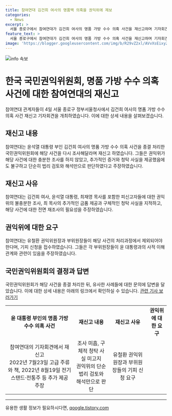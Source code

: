```yaml
---
title: 참여연대 김건희 여사의 명품백 의혹을 권익위에 제보
categories:
  - News
excerpt: >
  서울 종로구에서 참여연대가 김건희 여사의 명품 가방 수수 의혹 사건을 재신고하며 기자회견을 열었다. 권익위는 해당 사건을 종결 처리했지만, 참여연대는 권익위의 조사과정에 대한 불만을 제기하고 있다. 특히 권익위가 대통령실 등을 제대로 조사하지 않았다는 주장과 최 목사의 추가 금품 제공 및 구체적인 청탁 사실을 염두에 둔 재조사의 필요성을 주장하고 있다. 또한, 권익위원 중 일부가 사적 이해관계가 있다는 이유로 기피 신청을 했고, 권익위에 전면 재조사를 촉구했다. 권익위의 윤석열 대통령 부인에 대한 종결 처리 결정에 대한 의혹이 계속해서 제기되고 있는 상황이다.
feature_text: >
  서울 종로구에서 참여연대가 김건희 여사의 명품 가방 수수 의혹 사건을 재신고하며 기자회견을 열었다. 권익위는 해당 사건을 종결 처리했지만, 참여연대는 권익위의 조사과정에 대한 불만을 제기하고 있다. 특히 권익위가 대통령실 등을 제대로 조사하지 않았다는 주장과 최 목사의 추가 금품 제공 및 구체적인 청탁 사실을 염두에 둔 재조사의 필요성을 주장하고 있다. 또한, 권익위원 중 일부가 사적 이해관계가 있다는 이유로 기피 신청을 했고, 권익위에 전면 재조사를 촉구했다. 권익위의 윤석열 대통령 부인에 대한 종결 처리 결정에 대한 의혹이 계속해서 제기되고 있는 상황이다.
image: 'https://blogger.googleusercontent.com/img/b/R29vZ2xl/AVvXsEixyZcFfHzMRdzZMjFBmAUKJYCLCGyLL1o632UiGVXcaFdKo_bkvkuCioo0uUKlGfBVcT3P84aROyZIXSBEx3Aw5nCQ3pTgDom1WDC4m8eifvWiAmWEEVb4x6G_l8C0QH225ldMjyaFvpxGEBGNO37VmDTDMHGhJPq73UglMfDca1-0aw/s1600/blogspot.png'
---
```


<p><img src="https://blogger.googleusercontent.com/img/b/R29vZ2xl/AVvXsEixyZcFfHzMRdzZMjFBmAUKJYCLCGyLL1o632UiGVXcaFdKo_bkvkuCioo0uUKlGfBVcT3P84aROyZIXSBEx3Aw5nCQ3pTgDom1WDC4m8eifvWiAmWEEVb4x6G_l8C0QH225ldMjyaFvpxGEBGNO37VmDTDMHGhJPq73UglMfDca1-0aw/s1600/blogspot.png" alt="info 속보" /></p>

<h1>한국 국민권익위원회, 명품 가방 수수 의혹 사건에 대한 참여연대의 재신고</h1>

<p data-ke-size="size16">참여연대 관계자들이 4일 서울 종로구 정부서울청사에서 김건희 여사의 명품 가방 수수 의혹 사건 재신고 기자회견을 개최하였습니다. 이에 대한 상세 내용을 살펴보겠습니다.</p>

<h2 data-ke-size="size26">재신고 내용</h2>

<p data-ke-size="size16">참여연대는 윤석열 대통령 부인 김건희 여사의 명품 가방 수수 의혹 사건을 종결 처리한 국민권익위원회에 해당 사건을 다시 조사해달라며 재신고 하였습니다. 그들은 권익위가 해당 사건에 대한 충분한 조사를 하지 않았고, 추가적인 증거와 청탁 사실을 제공했음에도 불구하고 단순히 법리 검토와 해석만으로 판단하였다고 주장하였습니다.</p>

<h2 data-ke-size="size26">재신고 사유</h2>

<p data-ke-size="size16">참여연대는 김건희 여사, 윤석열 대통령, 최재영 목사를 포함한 피신고자들에 대한 권익위의 불충분한 조사, 최 목사의 추가적인 금품 제공과 구체적인 청탁 사실을 지적하고, 해당 사건에 대한 전면 재조사의 필요성을 주장하였습니다.</p>

<h2 data-ke-size="size26">권익위에 대한 요구</h2>

<p data-ke-size="size16">참여연대는 유철환 권익위원장과 부위원장들이 해당 사건의 처리과정에서 제외되어야 한다며, 기피 신청을 접수하였습니다. 그들은 각 부위원장들이 윤 대통령과의 사적 이해관계와 관련이 있음을 주장하였습니다.</p>

<h2 data-ke-size="size26">국민권익위원회의 결정과 답변</h2>

<p data-ke-size="size16">국민권익위원회가 해당 사건을 종결 처리한 뒤, 유사한 사례들에 대한 문의에 답변을 달았습니다. 이에 대한 상세 내용은 아래의 링크에서 확인하실 수 있습니다. <a href="https://www.khan.co.kr/national/national-general/article/202406201655001">관련 기사 보러가기</a></p>

<table>
    <tr>
        <td style="text-align: center; height: 17px;"><b>윤 대통령 부인의 명품 가방 수수 의혹 사건</b></td>
        <td style="text-align: center; height: 17px;"><b>재신고 내용</b></td>
        <td style="text-align: center; height: 17px;"><b>재신고 사유</b></td>
        <td style="text-align: center; height: 17px;"><b>권익위에 대한 요구</b></td>
    </tr>
    <tr>
        <td style="text-align: center; height: 17px;">참여연대의 기자회견에서 재신고<br>2022년 7월23일 고급 주류와 책, 2022년 8월19일 전기스탠드·전통주 등 추가 제공 주장</td>
        <td style="text-align: center; height: 17px;">조사 미흡, 구체적 청탁 사실 미고지<br>권익위의 단순 법리 검토와 해석만으로 판단</td>
        <td style="text-align: center; height: 17px;">유철환 권익위원장과 부위원장들의 기피 신청 요구</td>
    </tr>
</table>

<hr>
유용한 생활 정보가 필요하시다면, <a href="https://qoogle.tistory.com" rel="dofollow">qoogle.tistory.com</a>


